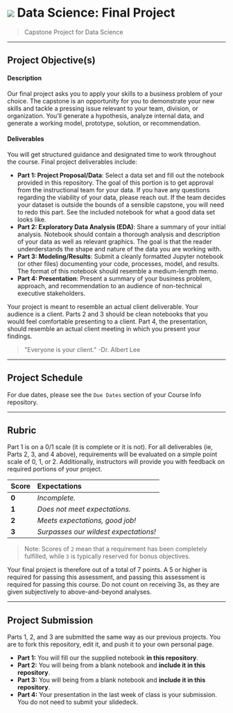 # ![](https://ga-dash.s3.amazonaws.com/production/assets/logo-9f88ae6c9c3871690e33280fcf557f33.png) Data Science: Final Project

> Capstone Project for Data Science

---

## Project Objective(s)

#### Description
Our final project asks you to apply your skills to a business problem of your choice. The capstone is an opportunity for you to demonstrate your new skills and tackle a pressing issue relevant to your team, division, or organization. You’ll generate a hypothesis, analyze internal data, and generate a working model, prototype, solution, or recommendation.

#### Deliverables
You will get structured guidance and designated time to work throughout the course. Final project deliverables include:

- **Part 1: Project Proposal/Data**: Select a data set and fill out the notebook provided in this repository. The goal of this portion is to get approval from the instructional team for your data. If you have any questions regarding the viability of your data, please reach out. If the team decides your dataset is outside the bounds of a sensible capstone, you will need to redo this part. See the included notebook for what a good data set looks like.
- **Part 2: Exploratory Data Analysis (EDA)**: Share a summary of your initial analysis. Notebook should contain a thorough analysis and description of your data as well as relevant graphics. The goal is that the reader underderstands the shape and nature of the data you are working with. 
- **Part 3: Modeling/Results**: Submit a cleanly formatted Jupyter notebook (or other files) documenting your code, processes, model, and results. The format of this notebook should resemble a medium-length memo.
- **Part 4: Presentation**: Present a summary of your business problem, approach, and recommendation to an audience of non-technical executive stakeholders.

Your project is meant to resemble an actual client deliverable. Your audience is a client. Parts 2 and 3 should be clean notebooks that you would feel comfortable presenting to a client. Part 4, the presentation, should resemble an actual client meeting in which you present your findings.

> "Everyone is your client." -Dr. Albert Lee

---

## Project Schedule
For due dates, please see the `Due Dates` section of your Course Info repository.

---

## Rubric

Part 1 is on a 0/1 scale (it is complete or it is not). For all deliverables (ie, Parts 2, 3, and 4 above), requirements will be evaluated on a simple point scale of 0, 1, or 2. Additionally, instructors will provide you with feedback on required portions of your project.

Score | Expectations
:--- | :---
**0** | _Incomplete._
**1** | _Does not meet expectations._
**2** | _Meets expectations, good job!_
**3** | _Surpasses our wildest expectations!_

> Note: Scores of `2` mean that a requirement has been completely fulfilled, while `3` is typically reserved for bonus objectives.

Your final project is therefore out of a total of 7 points. A 5 or higher is required for passing this assessment, and passing this assessment is required for passing this course. Do not count on receiving 3s, as they are given subjectively to above-and-beyond analyses.

---


## Project Submission
Parts 1, 2, and 3 are submitted the same way as our previous projects. You are to fork this repository, edit it, and push it to your own personal page.
* **Part 1:** You will fill our the supplied notebook **in this repository**.
* **Part 2:** You will being from a blank notebook and **include it in this repository**.
* **Part 3:** You will being from a blank notebook and **include it in this repository**.
* **Part 4:** Your presentation in the last week of class is your submission. You do not need to submit your slidedeck.
